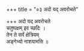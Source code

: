 +++
title = "०३ अदो यद् अवरोचते"

+++
अदो यद् अवरोचते  
चतुष्पक्षम् इव च्छदिः ।  
तेन ते सर्वं क्षेत्रियम्  
अङ्गेभ्यो नाशयामसि ॥